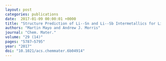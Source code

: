 ```yaml
---
layout: post
categories: publications
date:  2017-01-09 00:00:01 +0000
title: "Structure Prediction of Li--Sn and Li--Sb Intermetallics for Lithium-ion Batteries Anodes."
authors: "Martin Mayo and Andrew J. Morris"
journal: "Chem. Mater."
volume: "29 (14)"
pages: "5787–5795"
year: "2017"
doi: "10.1021/acs.chemmater.6b04914"
---
```

